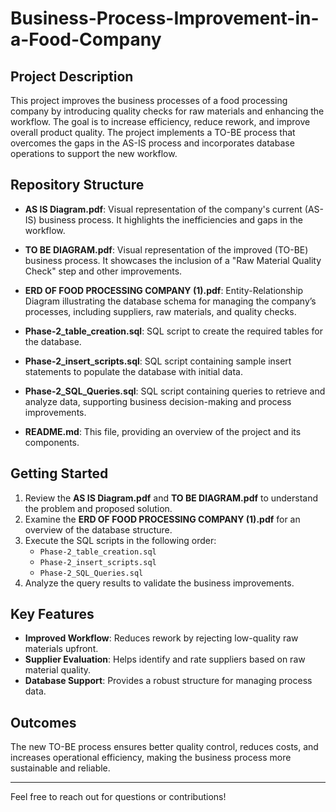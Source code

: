 # Business-Process-Improvement-in-a-Food-Company

## Project Description

This project improves the business processes of a food processing company by introducing quality checks for raw materials and enhancing the workflow. The goal is to increase efficiency, reduce rework, and improve overall product quality. The project implements a TO-BE process that overcomes the gaps in the AS-IS process and incorporates database operations to support the new workflow.

## Repository Structure

- **AS IS Diagram.pdf**: Visual representation of the company's current (AS-IS) business process. It highlights the inefficiencies and gaps in the workflow.
  
- **TO BE DIAGRAM.pdf**: Visual representation of the improved (TO-BE) business process. It showcases the inclusion of a "Raw Material Quality Check" step and other improvements.

- **ERD OF FOOD PROCESSING COMPANY (1).pdf**: Entity-Relationship Diagram illustrating the database schema for managing the company’s processes, including suppliers, raw materials, and quality checks.

- **Phase-2_table_creation.sql**: SQL script to create the required tables for the database.

- **Phase-2_insert_scripts.sql**: SQL script containing sample insert statements to populate the database with initial data.

- **Phase-2_SQL_Queries.sql**: SQL script containing queries to retrieve and analyze data, supporting business decision-making and process improvements.

- **README.md**: This file, providing an overview of the project and its components.

## Getting Started

1. Review the **AS IS Diagram.pdf** and **TO BE DIAGRAM.pdf** to understand the problem and proposed solution.
2. Examine the **ERD OF FOOD PROCESSING COMPANY (1).pdf** for an overview of the database structure.
3. Execute the SQL scripts in the following order:
   - `Phase-2_table_creation.sql`
   - `Phase-2_insert_scripts.sql`
   - `Phase-2_SQL_Queries.sql`
4. Analyze the query results to validate the business improvements.

## Key Features

- **Improved Workflow**: Reduces rework by rejecting low-quality raw materials upfront.
- **Supplier Evaluation**: Helps identify and rate suppliers based on raw material quality.
- **Database Support**: Provides a robust structure for managing process data.

## Outcomes

The new TO-BE process ensures better quality control, reduces costs, and increases operational efficiency, making the business process more sustainable and reliable.

---

Feel free to reach out for questions or contributions!
